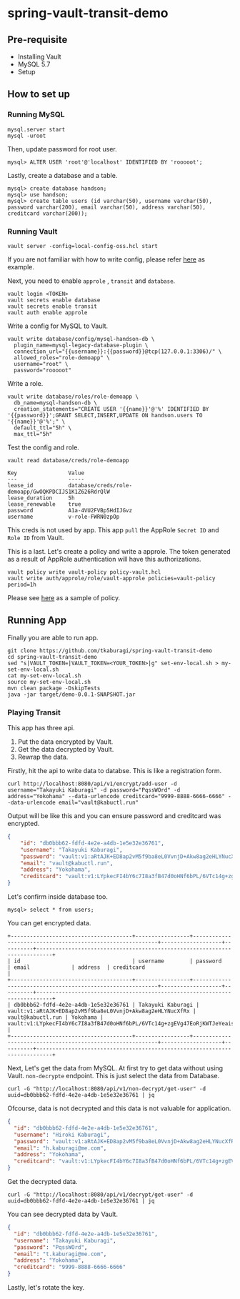 # spring-vault-transit-demo

## Pre-requisite

* Installing Vault
* MySQL 5.7
* Setup

## How to set up

### Running MySQL

```shell
mysql.server start
mysql -uroot
```

Then, update password for root user.

```shell
mysql> ALTER USER 'root'@'localhost' IDENTIFIED BY 'rooooot';
```

Lastly, create a database and a table.

```shell
mysql> create database handson;
mysql> use handson;
mysql> create table users (id varchar(50), username varchar(50), password varchar(200), email varchar(50), address varchar(50), creditcard varchar(200));
```

### Running Vault

```shell
vault server -config=local-config-oss.hcl start
```

If you are not familiar with how to write config, please refer [here](https://github.com/tkaburagi/vault-configs/blob/master/local-config-oss.hcl) as example.

Next, you need to enable `approle` , `transit` and `database`.

```shell
vault login <TOKEN>
vault secrets enable database
vault secrets enable transit
vault auth enable approle
```

Write a config for MySQL to Vault.

```shell
vault write database/config/mysql-handson-db \
  plugin_name=mysql-legacy-database-plugin \
  connection_url="{{username}}:{{password}}@tcp(127.0.0.1:3306)/" \
  allowed_roles="role-demoapp" \
  username="root" \
  password="rooooot"
```

Write a role.

```shell
vault write database/roles/role-demoapp \
  db_name=mysql-handson-db \
  creation_statements="CREATE USER '{{name}}'@'%' IDENTIFIED BY '{{password}}';GRANT SELECT,INSERT,UPDATE ON handson.users TO '{{name}}'@'%';" \
  default_ttl="5h" \
  max_ttl="5h"
```

Test the config and role. 

```shell
vault read database/creds/role-demoapp

Key                Value
---                -----
lease_id           database/creds/role-demoapp/GwOQKPDCIJS1K1Z626RdrQlW
lease_duration     5h
lease_renewable    true
password           A1a-4VU2FVBp5HdIJGvz
username           v-role-FWRN0zpOp
```

This creds is not used by app. This app `pull` the AppRole `Secret ID` and `Role ID` from Vault.

This is a last. Let's create a policy and write a approle. The token generated as a result of AppRole authentication will have this authorizations.

```shell
vault policy write vault-policy policy-vault.hcl
vault write auth/approle/role/vault-approle policies=vault-policy period=1h
```

Please see [here](https://github.com/tkaburagi/vault-configs/blob/master/policies/policy-cf-vault.hcl) as a sample of policy.

## Running App

Finally you are able to run app.

```shell
git clone https://github.com/tkaburagi/spring-vault-transit-demo
cd spring-vault-transit-demo
sed "s|VAULT_TOKEN=|VAULT_TOKEN=<YOUR_TOKEN>|g" set-env-local.sh > my-set-env-local.sh
cat my-set-env-local.sh
source my-set-env-local.sh
mvn clean package -DskipTests
java -jar target/demo-0.0.1-SNAPSHOT.jar
```

### Playing Transit

This app has three api.

1. Put the data encrypted by Vault.
2. Get the data decrypted by Vault.
3. Rewrap the data.

Firstly, hit the api to write data to databse. This is like a registration form.

```shell
curl http://localhost:8080/api/v1/encrypt/add-user -d username="Takayuki Kaburagi" -d password="PqssWOrd" -d address="Yokohama" --data-urlencode creditcard="9999-8888-6666-6666" --data-urlencode email="vault@kabuctl.run"
```

Output will be like this and you can ensure password and creditcard was encrypted.

```json
{
	"id": "db0bbb62-fdfd-4e2e-a4db-1e5e32e36761",
	"username": "Takayuki Kaburagi",
	"password": "vault:v1:aRtAJK+ED8ap2vM5f9ba8eL0VvnjD+Akw8ag2eHLYNucXfRx",
	"email": "vault@kabuctl.run",
	"address": "Yokohama",
	"creditcard": "vault:v1:LYpkecFI4bY6c7I8a3fB47d0oHNf6bPL/6VTc14g+zgEVg47EoRjKWTJeYeaisw="
}
```

Let's confirm inside database too.

```shell
mysql> select * from users;
```

You can get encrypted data.

```
+--------------------------------------+-----------------+-----------------------------------------------------------+-------------------+----------+---------------------------------------------------------------------------+
| id                                   | username        | password                                                  | email             | address  | creditcard                                                                |
+--------------------------------------+-----------------+-----------------------------------------------------------+-------------------+----------+---------------------------------------------------------------------------+
| db0bbb62-fdfd-4e2e-a4db-1e5e32e36761 | Takayuki Kaburagi | vault:v1:aRtAJK+ED8ap2vM5f9ba8eL0VvnjD+Akw8ag2eHLYNucXfRx | vault@kabuctl.run | Yokohama | vault:v1:LYpkecFI4bY6c7I8a3fB47d0oHNf6bPL/6VTc14g+zgEVg47EoRjKWTJeYeaisw= |
+--------------------------------------+-----------------+-----------------------------------------------------------+-------------------+----------+---------------------------------------------------------------------------+
```

Next, Let's get the data from MySQL. At first try to get data without using Vault. `non-decrypte` endpoint. This is just select the data from Database.

```shell
curl -G "http://localhost:8080/api/v1/non-decrypt/get-user" -d uuid=db0bbb62-fdfd-4e2e-a4db-1e5e32e36761 | jq
```

Ofcourse, data is not decrypted and this data is not valuable for application.

```json
{
  "id": "db0bbb62-fdfd-4e2e-a4db-1e5e32e36761",
  "username": "Hiroki Kaburagi",
  "password": "vault:v1:aRtAJK+ED8ap2vM5f9ba8eL0VvnjD+Akw8ag2eHLYNucXfRx",
  "email": "h.kaburagi@me.com",
  "address": "Yokohama",
  "creditcard": "vault:v1:LYpkecFI4bY6c7I8a3fB47d0oHNf6bPL/6VTc14g+zgEVg47EoRjKWTJeYeaisw="
}
```

Get the decrypted data.

```shell
curl -G "http://localhost:8080/api/v1/decrypt/get-user" -d uuid=db0bbb62-fdfd-4e2e-a4db-1e5e32e36761 | jq
```

You can see decrypted data by Vault.

```json
{
  "id": "db0bbb62-fdfd-4e2e-a4db-1e5e32e36761",
  "username": "Takayuki Kaburagi",
  "password": "PqssWOrd",
  "email": "t.kaburagi@me.com",
  "address": "Yokohama",
  "creditcard": "9999-8888-6666-6666"
}
```

Lastly, let's rotate the key.

